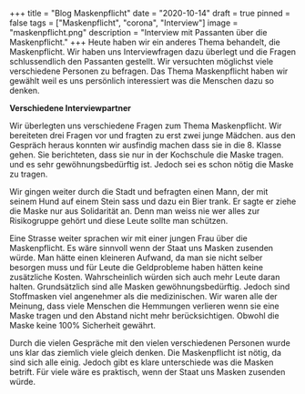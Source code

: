 +++
title = "Blog Maskenpflicht"
date = "2020-10-14"
draft = true
pinned = false
tags = ["Maskenpflicht", "corona", "Interview"]
image = "maskenpflicht.png"
description = "Interview mit Passanten über die Maskenpflicht."
+++
Heute haben wir ein anderes Thema behandelt, die Maskenpflicht. Wir haben uns Interviewfragen dazu überlegt und die Fragen schlussendlich den Passanten gestellt. Wir versuchten möglichst viele verschiedene Personen zu befragen. Das Thema Maskenpflicht haben wir gewählt weil es uns persönlich interessiert was die Menschen dazu so denken.



**Verschiedene Interviewpartner**

Wir überlegten uns verschiedene Fragen zum Thema Maskenpflicht. Wir bereiteten drei Fragen vor und fragten zu erst zwei junge Mädchen. aus den Gespräch heraus konnten wir ausfindig machen dass sie in die 8. Klasse gehen. Sie berichteten, dass sie nur in der Kochschule die Maske tragen. und es sehr gewöhnungsbedürftig ist. Jedoch sei es schon nötig die Maske zu tragen.

Wir gingen weiter durch die Stadt und befragten einen Mann, der mit seinem Hund auf einem Stein sass und dazu ein Bier trank. Er sagte er ziehe die Maske nur aus Solidarität an. Denn man weiss nie wer alles zur Risikogruppe gehört und diese Leute sollte man schützen. 

Eine Strasse weiter sprachen wir mit einer jungen Frau über die Maskenpflicht. Es wäre sinnvoll wenn der Staat uns Masken zusenden würde. Man hätte einen kleineren Aufwand, da man sie nicht selber besorgen muss und für Leute die Geldprobleme haben hätten keine zusätzliche Kosten. Wahrscheinlich würden sich auch mehr Leute daran halten. Grundsätzlich sind alle Masken gewöhnungsbedürftig. Jedoch sind Stoffmasken viel angenehmer als die medizinischen. Wir waren alle der Meinung, dass viele Menschen die Hemmungen verlieren wenn sie eine Maske tragen und den Abstand nicht mehr berücksichtigen. Obwohl die Maske keine 100% Sicherheit gewährt. 

Durch die vielen Gespräche mit den vielen verschiedenen Personen wurde uns klar das ziemlich viele gleich denken. Die Maskenpflicht ist nötig, da sind sich alle einig. Jedoch gibt es klare unterschiede was die Masken betrift. Für viele wäre es praktisch, wenn der Staat uns Masken zusenden würde.